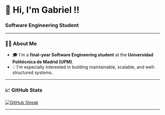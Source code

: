 
<h1> 🎱 Hi, I'm Gabriel !!</h1>
<h3> Software Engineering Student </h3>

---

### 👨‍🎓 About Me

- 🎓 I'm a **final-year Software Engineering student** at the **Universidad Politécnica de Madrid (UPM)**.
- 💡 I'm especially interested in building maintainable, scalable, and well-structured systems.

---

### 📈 GitHub Stats
<a href="https://git.io/streak-stats" style="text-aling:center"><img src="https://github-readme-streak-stats.herokuapp.com?user=gbrisc427&theme=blood-dark&hide_border=true&date_format=n%2Fj%5B%2FY%5D" alt="GitHub Streak" /></a>

---




